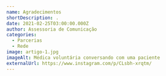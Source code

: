 ```yaml
---
name: Agradecimentos
shortDescription: .
date: 2021-02-25T03:00:00.000Z
author: Assessoria de Comunicação
categories:
  - Parcerias
  - Rede
image: artigo-1.jpg
imageAlt: Médica voluntária conversando com uma paciente
externalUrl: https://www.instagram.com/p/CLsbh-xrqtm/
---
```

